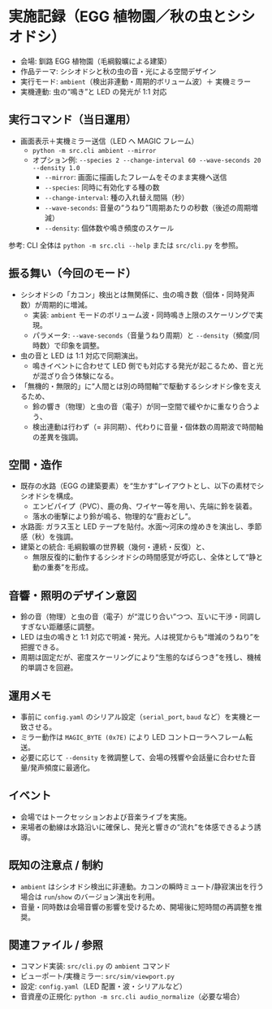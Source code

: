 # 実施記録（EGG 植物園／秋の虫とシシオドシ）

- 会場: 釧路 EGG 植物園（毛綱毅曠による建築）
- 作品テーマ: シシオドシと秋の虫の音・光による空間デザイン
- 実行モード: `ambient`（検出非連動・周期的ボリューム波）＋ 実機ミラー
- 実機連動: 虫の“鳴き”と LED の発光が 1:1 対応

## 実行コマンド（当日運用）

- 画面表示＋実機ミラー送信（LED へ MAGIC フレーム）
  - `python -m src.cli ambient --mirror`
  - オプション例: `--species 2 --change-interval 60 --wave-seconds 20 --density 1.0`
    - `--mirror`: 画面に描画したフレームをそのまま実機へ送信
    - `--species`: 同時に有効化する種の数
    - `--change-interval`: 種の入れ替え間隔（秒）
    - `--wave-seconds`: 音量の“うねり”1周期あたりの秒数（後述の周期増減）
    - `--density`: 個体数や鳴き頻度のスケール

参考: CLI 全体は `python -m src.cli --help` または `src/cli.py` を参照。

## 振る舞い（今回のモード）

- シシオドシの「カコン」検出とは無関係に、虫の鳴き数（個体・同時発声数）が周期的に増減。
  - 実装: `ambient` モードのボリューム波・同時鳴き上限のスケーリングで実現。
  - パラメータ: `--wave-seconds`（音量うねり周期）と `--density`（頻度/同時数）で印象を調整。
- 虫の音と LED は 1:1 対応で同期演出。
  - 鳴きイベントに合わせて LED 側でも対応する発光が起こるため、音と光が混ざり合う体験になる。
- 「無機的・無限的」に“人間とは別の時間軸”で駆動するシシオドシ像を支えるため、
  - 鈴の響き（物理）と虫の音（電子）が同一空間で緩やかに重なり合うよう、
  - 検出連動は行わず（= 非同期）、代わりに音量・個体数の周期波で時間軸の差異を強調。

## 空間・造作

- 既存の水路（EGG の建築要素）を“生かす”レイアウトとし、以下の素材でシシオドシを構成。
  - エンビパイプ（PVC）、鹿の角、ワイヤー等を用い、先端に鈴を装着。
  - 落水の衝撃により鈴が鳴る、物理的な“鹿おどし”。
- 水路面: ガラス玉と LED テープを貼付。水面～河床の煌めきを演出し、季節感（秋）を強調。
- 建築との統合: 毛綱毅曠の世界観（幾何・連続・反復）と、
  - 無限反復的に動作するシシオドシの時間感覚が呼応し、全体として“静と動の重奏”を形成。

## 音響・照明のデザイン意図

- 鈴の音（物理）と虫の音（電子）が“混じり合い”つつ、互いに干渉・同調しすぎない距離感に調整。
- LED は虫の鳴きと 1:1 対応で明滅・発光。人は視覚からも“増減のうねり”を把握できる。
- 周期は固定だが、密度スケーリングにより“生態的なばらつき”を残し、機械的単調さを回避。

## 運用メモ

- 事前に `config.yaml` のシリアル設定（`serial_port`, `baud` など）を実機と一致させる。
- ミラー動作は `MAGIC_BYTE (0x7E)` により LED コントローラへフレーム転送。
- 必要に応じて `--density` を微調整して、会場の残響や会話量に合わせた音量/発声頻度に最適化。

## イベント

- 会場ではトークセッションおよび音楽ライブを実施。
- 来場者の動線は水路沿いに確保し、発光と響きの“流れ”を体感できるよう誘導。

## 既知の注意点 / 制約

- `ambient` はシシオドシ検出に非連動。カコンの瞬時ミュート/静寂演出を行う場合は `run`/`show` のバージョン演出を利用。
- 音量・同時数は会場音響の影響を受けるため、開場後に短時間の再調整を推奨。

## 関連ファイル / 参照

- コマンド実装: `src/cli.py` の `ambient` コマンド
- ビューポート/実機ミラー: `src/sim/viewport.py`
- 設定: `config.yaml`（LED 配置・波・シリアルなど）
- 音資産の正規化: `python -m src.cli audio_normalize`（必要な場合）

